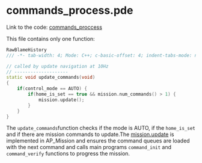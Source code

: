 # commands_process.pde

Link to the code: [commands_proccess](https://github.com/diydrones/ardupilot/blob/master/APMrover2/commands_process.pde)

This file contains only one function:
```cpp
RawBlameHistory
/// -*- tab-width: 4; Mode: C++; c-basic-offset: 4; indent-tabs-mode: nil -*-

// called by update navigation at 10Hz
// --------------------
static void update_commands(void)
{
    if(control_mode == AUTO) {
        if(home_is_set == true && mission.num_commands() > 1) {
            mission.update();
        }
    }
}
```
The `update_commands`function checks if the mode is AUTO, if the `home_is_set` and if there are mission commands to update.The [mission.update](https://github.com/diydrones/ardupilot/blob/master/libraries/AP_Mission/AP_Mission.cpp#L166) is implemented in AP_Mission and ensures the command queues are loaded with the next command and calls main programs `command_init` and `command_verify` functions to progress the mission.
